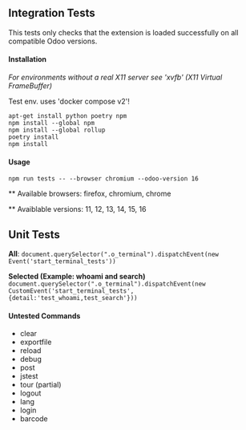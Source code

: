 ## Integration Tests

This tests only checks that the extension is loaded successfully on all
compatible Odoo versions.

#### Installation

_For environments without a real X11 server see 'xvfb' (X11 Virtual
FrameBuffer)_

Test env. uses 'docker compose v2'!

```
apt-get install python poetry npm
npm install --global npm
npm install --global rollup
poetry install
npm install
```

#### Usage

```
npm run tests -- --browser chromium --odoo-version 16
```

\*\* Available browsers: firefox, chromium, chrome

\*\* Avaiblable versions: 11, 12, 13, 14, 15, 16

## Unit Tests

**All**:
`document.querySelector(".o_terminal").dispatchEvent(new Event('start_terminal_tests'))`

**Selected (Example: whoami and search)**
`document.querySelector(".o_terminal").dispatchEvent(new CustomEvent('start_terminal_tests', {detail:'test_whoami,test_search'}))`

#### Untested Commands

- clear
- exportfile
- reload
- debug
- post
- jstest
- tour (partial)
- logout
- lang
- login
- barcode
